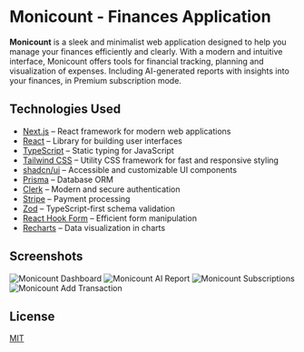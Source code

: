# Monicount - Finances Application
**Monicount** is a sleek and minimalist web application designed to help you manage your finances efficiently and clearly. With a modern and intuitive interface, Monicount offers tools for financial tracking, planning and visualization of expenses. Including AI-generated reports with insights into your finances, in Premium subscription mode.

## Technologies Used

- [Next.js](https://nextjs.org/) – React framework for modern web applications
- [React](https://reactjs.org/) – Library for building user interfaces
- [TypeScript](https://www.typescriptlang.org/) – Static typing for JavaScript
- [Tailwind CSS](https://tailwindcss.com/) – Utility CSS framework for fast and responsive styling
- [shadcn/ui](https://ui.shadcn.com/) – Accessible and customizable UI components
- [Prisma](https://www.prisma.io/) – Database ORM
- [Clerk](https://clerk.dev/) – Modern and secure authentication
- [Stripe](https://stripe.com/) – Payment processing
- [Zod](https://zod.dev/) – TypeScript-first schema validation
- [React Hook Form](https://react-hook-form.com/) – Efficient form manipulation
- [Recharts](https://recharts.org/) – Data visualization in charts

## Screenshots
![Monicount Dashboard](https://i.ibb.co/0VKWmXNX/1.png)
![Monicount AI Report](https://i.ibb.co/FkNm990b/4.png)
![Monicount Subscriptions](https://i.ibb.co/wF42FKbq/3.png)
![Monicount Add Transaction](https://i.ibb.co/gbpKbZDX/2.png)


## License

[MIT](https://choosealicense.com/licenses/mit/)

